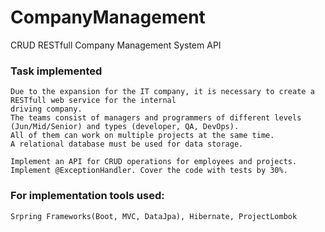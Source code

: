 # CompanyManagement
CRUD RESTfull Company Management System API

### Task implemented
```
Due to the expansion for the IT company, it is necessary to create a RESTfull web service for the internal
driving company.
The teams consist of managers and programmers of different levels (Jun/Mid/Senior) and types (developer, QA, DevOps).
All of them can work on multiple projects at the same time.
A relational database must be used for data storage.

Implement an API for CRUD operations for employees and projects.
Implement @ExceptionHandler. Cover the code with tests by 30%.
```

### For implementation tools used:
```
Srpring Frameworks(Boot, MVC, DataJpa), Hibernate, ProjectLombok
```
